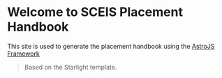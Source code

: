 # Welcome to SCEIS Placement Handbook

This site is used to generate the placement handbook using the [AstroJS Framework](https://astro.build)

> Based on the Starlight template.